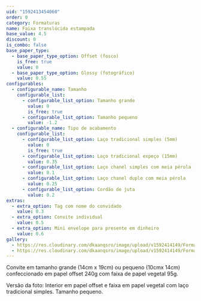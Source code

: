 ```yaml
---
uid: "1592413454060"
order: 0
category: Formaturas
name: Faixa translúcida estampada
base_value: 4.5
discount: 0
is_combo: false
base_paper_type:
  - base_paper_type_option: Offset (fosco)
    is_free: true
    value: 0
  - base_paper_type_option: Glossy (fotográfico)
    value: 0.55
configurables:
  - configurable_name: Tamanho
    configurable_list:
      - configurable_list_option: Tamanho grande
        value: 0
        is_free: true
      - configurable_list_option: Tamanho pequeno
        value: -1.2
  - configurable_name: Tipo de acabamento
    configurable_list:
      - configurable_list_option: Laço tradicional simples (5mm)
        value: 0
        is_free: true
      - configurable_list_option: Laço tradicional expeço (15mm)
        value: 0.35
      - configurable_list_option: Laço chanel simples com meia pérola
        value: 0.1
      - configurable_list_option: Laço chanel duplo com meia pérola
        value: 0.25
      - configurable_list_option: Cordão de juta
        value: 0.2
extras:
  - extra_option: Tag com nome do convidado
    value: 0.3
  - extra_option: Convite individual
    value: 0.5
  - extra_option: Mini envelope para presente em dinheiro
    value: 0.6
gallery:
  - https://res.cloudinary.com/dkaanqsro/image/upload/v1592414149/Formaturas/Formatura_1_1_hwqli3.jpg
  - https://res.cloudinary.com/dkaanqsro/image/upload/v1592414149/Formaturas/Formatura_2_1_phjzja.jpg
---
```

Convite em tamanho grande (14cm x 19cm) ou pequeno (10cmx 14cm) confeccionado em papel offset 240g com faixa de papel vegetal 95g.

Versão da foto: Interior em papel offset e faixa em papel vegetal com laço tradicional simples. Tamanho pequeno.